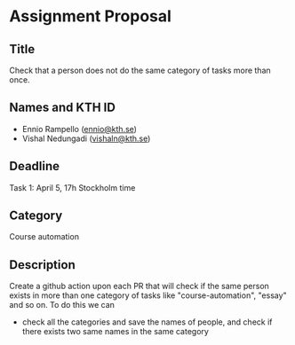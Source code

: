 # Assignment Proposal

## Title

Check that a person does not do the same category of tasks more than once.

## Names and KTH ID
  - Ennio Rampello (ennio@kth.se)
  - Vishal Nedungadi (vishaln@kth.se)

## Deadline

Task 1: April 5, 17h Stockholm time

## Category

Course automation

## Description

Create a github action upon each PR that will 
check if the same person exists in more than one category of tasks like "course-automation", "essay" and so on. 
To do this we can 
- check all the categories and save the names of people, and check if there exists two same names in the same
  category

